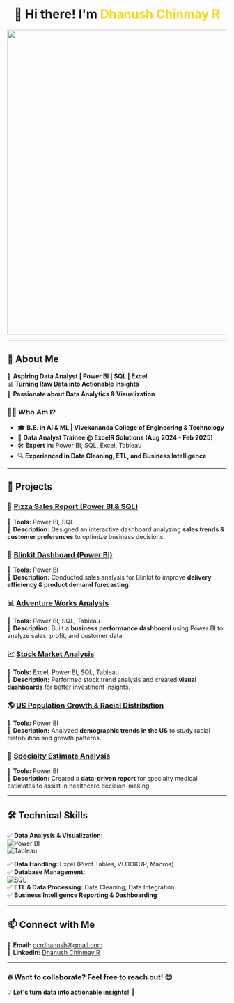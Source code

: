 <h1 align="center"> 
  🚀 Hi there! I'm <span style="color:#FFD700;">Dhanush Chinmay R</span>  
</h1>

<p align="center">
  <img src="https://www.nagarro.com/hubfs/Nagarro_Logo_PowerBI-Analytics.jpg" width="700">
</p>

---

## 🚀 About Me  
💼 **Aspiring Data Analyst | Power BI | SQL | Excel**  
📊 **Turning Raw Data into Actionable Insights**  
🎯 **Passionate about Data Analytics & Visualization**  

### 👨‍💻 **Who Am I?**  
- 🎓 **B.E. in AI & ML | Vivekananda College of Engineering & Technology**  
- 📌 **Data Analyst Trainee @ ExcelR Solutions (Aug 2024 - Feb 2025)**  
- 🛠 **Expert in:** Power BI, SQL, Excel, Tableau  
- 🔍 **Experienced in Data Cleaning, ETL, and Business Intelligence**  

---

## 📂 Projects  

### 🍕 [Pizza Sales Report (Power BI & SQL)](https://github.com/Dhanushdcr/Pizza-Sales-Report-PowerBI-and-SQL-)  
📌 **Tools:** Power BI, SQL  
📌 **Description:** Designed an interactive dashboard analyzing **sales trends & customer preferences** to optimize business decisions.  

### 🛒 [Blinkit Dashboard (Power BI)](https://github.com/Dhanushdcr/Blinkit-Dashboard-PowerBI-)  
📌 **Tools:** Power BI  
📌 **Description:** Conducted sales analysis for Blinkit to improve **delivery efficiency & product demand forecasting**.  

### 📊 [Adventure Works Analysis](https://github.com/Dhanushdcr/Adventureworks-Excel-PowerBI-SQL-Tableau)  
📌 **Tools:** Power BI, SQL, Tableau  
📌 **Description:** Built a **business performance dashboard** using Power BI to analyze sales, profit, and customer data.  

### 📈 [Stock Market Analysis](https://github.com/Dhanushdcr/Stock-Market-Analysis-Excel-PowerBI-SQL-Tableau)  
📌 **Tools:** Excel, Power BI, SQL, Tableau  
📌 **Description:** Performed stock trend analysis and created **visual dashboards** for better investment insights.  

### 🌎 [US Population Growth & Racial Distribution](https://github.com/Dhanushdcr/US-Population-Growth-Racial-Distribution-PowerBI)  
📌 **Tools:** Power BI  
📌 **Description:** Analyzed **demographic trends in the US** to study racial distribution and growth patterns.  

### 🏥 [Specialty Estimate Analysis](https://github.com/Dhanushdcr/Specialty-Estimate-PowerBI)  
📌 **Tools:** Power BI  
📌 **Description:** Created a **data-driven report** for specialty medical estimates to assist in healthcare decision-making.  

---

## 🛠 **Technical Skills**  
✅ **Data Analysis & Visualization:**  
![Power BI](https://img.shields.io/badge/PowerBI-FAE500?style=for-the-badge&logo=power-bi&logoColor=black)  
![Tableau](https://img.shields.io/badge/Tableau-E97627?style=for-the-badge&logo=tableau&logoColor=white)  

✅ **Data Handling:** Excel (Pivot Tables, VLOOKUP, Macros)  
✅ **Database Management:**  
![SQL](https://img.shields.io/badge/SQL-4479A1?style=for-the-badge&logo=mysql&logoColor=white)  
✅ **ETL & Data Processing:** Data Cleaning, Data Integration  
✅ **Business Intelligence Reporting & Dashboarding**  

---

## 📫 **Connect with Me**  
📩 **Email:** [dcrdhanush@gmail.com](mailto:dcrdhanush@gmail.com)  
🔗 **LinkedIn:** [Dhanush Chinmay R](https://www.linkedin.com/in/dhanush-chinmay-r-a97135242/)  

---

### 🔥 **Want to collaborate? Feel free to reach out!** 😊  
💡 **Let's turn data into actionable insights!** 🚀  

